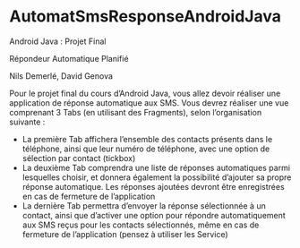 # AutomatSmsResponseAndroidJava

Android Java : Projet Final

Répondeur Automatique Planifié

Nils Demerlé, David Genova

Pour le projet final du cours d’Android Java, vous allez devoir réaliser une application de
réponse automatique aux SMS. Vous devrez réaliser une vue comprenant 3 Tabs (en utilisant
des Fragments), selon l’organisation suivante :
- La première Tab affichera l’ensemble des contacts présents dans le téléphone, ainsi
que leur numéro de téléphone, avec une option de sélection par contact (tickbox)
- La deuxième Tab comprendra une liste de réponses automatiques parmi lesquelles
choisir, et donnera également la possibilité d’ajouter sa propre réponse automatique.
Les réponses ajoutées devront être enregistrées en cas de fermeture de l’application
- La dernière Tab permettra d’envoyer la réponse sélectionnée à un contact, ainsi que
d’activer une option pour répondre automatiquement aux SMS reçus pour les contacts
sélectionnés, même en cas de fermeture de l’application (pensez à utiliser les Service)
